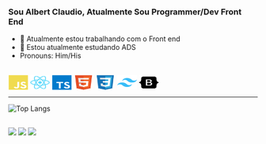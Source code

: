 ### Sou Albert Claudio, Atualmente Sou Programmer/Dev Front End
- 🔭 Atualmente estou trabalhando com o Front end
- 📖 Estou atualmente estudando ADS
- Pronouns: Him/His
<div style="display: inline_block"><br>
  <img align="center" alt="Albert-Js" height="30" width="40" src="https://raw.githubusercontent.com/devicons/devicon/master/icons/javascript/javascript-plain.svg">
  <img align="center" alt="Albert-React" height="30" width="40" src="https://raw.githubusercontent.com/devicons/devicon/master/icons/react/react-original.svg">
  <img align="center" alt="Albert-Ts" height="30" width="40" src="https://raw.githubusercontent.com/devicons/devicon/master/icons/typescript/typescript-plain.svg">
  <img align="center" alt="Albert-HTML" height="30" width="40" src="https://raw.githubusercontent.com/devicons/devicon/master/icons/html5/html5-original.svg">
  <img align="center" alt="Albert-CSS" height="30" width="40" src="https://raw.githubusercontent.com/devicons/devicon/master/icons/css3/css3-original.svg">
  <img align="center" alt="Albert-Tailwindcss" height="30" width="40" src="https://raw.githubusercontent.com/devicons/devicon/master/icons/tailwindcss/tailwindcss-plain.svg">
<img align="center" alt="Albert-Tailwindcss" height="30" width="40" src="https://raw.githubusercontent.com/devicons/devicon/master/icons/bootstrap/bootstrap-plain.svg">
</div>

<hr>

![Top Langs](https://github-readme-stats.vercel.app/api/top-langs/?username=anuraghazra&layout=compact)

##
<div> 
  <a href="https://instagram.com/albertclaudioo" target="_blank"><img src="https://img.shields.io/badge/-Instagram-%23E4405F?style=for-the-badge&logo=instagram&logoColor=white" target="_blank"></a>
  <a href = "mailto:albertclaudioa.nascimeto@gmail.com"><img src="https://img.shields.io/badge/-Gmail-%23333?style=for-the-badge&logo=gmail&logoColor=white" target="_blank"></a>
  <a href="https://www.linkedin.com/in/albert-claudio-6b8984262" target="_blank"><img src="https://img.shields.io/badge/-LinkedIn-%230077B5?style=for-the-badge&logo=linkedin&logoColor=white" target="_blank"></a> 
